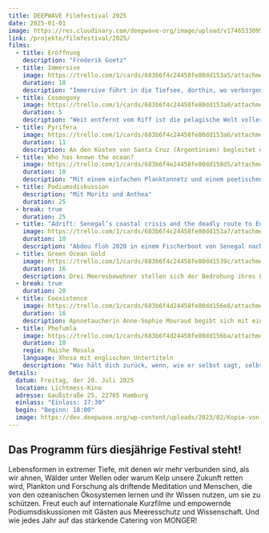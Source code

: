 ```yaml
---
title: DEEPWAVE Filmfestival 2025
date: 2025-01-01
image: https://res.cloudinary.com/deepwave-org/image/upload/v1746533095/deepwave.org/DEEPWAVE_Filmfestival_2024-min_wkarnl.png
link: /projekte/filmfestival/2025/
films:
  - title: Eröffnung
    description: "Frederik Goetz"
  - title: Immersive
    image: https://trello.com/1/cards/683b6f4c24458fe80dd153a5/attachments/683b6f4d24458fe80dd155be/download/Screenshot_2025-05-31_141202.png
    duration: 18
    description: "Immersive führt in die Tiefsee, dorthin, wo verborgene Prozesse den Energiefluss steuern, der das Leben im Ozean und auf der Erde im Gleichgewicht hält. Ein Film von Beyond Index Films."
  - title: Cosmogony
    image: https://trello.com/1/cards/683b6f4c24458fe80dd153a0/attachments/683b6f4d24458fe80dd155b4/download/Screenshot_2025-05-31_143255.png
    duration: 5
    description: "Weit entfernt vom Riff ist die pelagische Welt voller seltsamer Kreaturen mit unwahrscheinlichen Lebensgemeinschaften – man kann sie nur sehen, wenn man nachts mit der Strömung treibt."
  - title: Pyrifera
    image: https://trello.com/1/cards/683b6f4c24458fe80dd153a6/attachments/683b6f4d24458fe80dd155c7/download/_LMR1768-1_copia.jpg
    duration: 11
    description: An den Küsten von Santa Cruz (Argentinien) begleitet ein Forschungsteam die Rückkehr des Lebens in den Kelpwäldern von Monte León. Inmitten wechselhafter Bedingungen tauchen Meeresbiologen und Fotografen in die kalten Gewässer Patagoniens, um Arten zu identifizieren und auf die Bedeutung mariner Schutzgebiete aufmerksam zu machen.
  - title: Who has known the ocean?
    image: https://trello.com/1/cards/683b6f4e24458fe80dd158d5/attachments/683b6f4e24458fe80dd1595b/download/Screenshot_2025-05-31_160856.png
    duration: 10
    description: "Mit einem einfachen Planktonnetz und einem poetischen Blick erkundet diese künstlerisch-wissenschaftliche Arbeit das Unsichtbare im Ozean: Plankton – kleinste, aber zentrale Akteure globaler Kreisläufe. In einer dreikanaligen Video-Installation wird das Sammeln und Beobachten dieser Mikroorganismen als eine Praxis der Aufmerksamkeit und Verbundenheit inszeniert – zwischen Forschung und Imagination, Technik und Körper."
  - title: Podiumsdiskussion
    description: "Mit Moritz und Anthea"
    duration: 25
  - break: true
    duration: 25
  - title: "Adrift: Senegal’s coastal crisis and the deadly route to Europe"
    image: https://trello.com/1/cards/683b6f4c24458fe80dd153a7/attachments/683b6f4d24458fe80dd155d3/download/SEN24R7166.webp
    duration: 10
    description: "Abdou floh 2020 in einem Fischerboot von Senegal nach Teneriffa – eine tödliche Route, die immer mehr Menschen wählen. Der Grund: Überfischung durch ausländische Flotten zerstört die Lebensgrundlage ganzer Küstengemeinden. Die Perspektivlosigkeit treibt viele in lebensgefährliche Fluchten."
  - title: Green Ocean Gold
    image: https://trello.com/1/cards/683b6f4c24458fe80dd1539c/attachments/683b6f4d24458fe80dd155ab/download/Screenshot_2025-05-31_162828.png
    duration: 16
    description: Drei Meeresbewohner stellen sich der Bedrohung ihres Lebensraums – und finden Hoffnung in einer nachhaltigen Zukunft mit Algen.
  - break: true
    duration: 20
  - title: Coexistence
    image: https://trello.com/1/cards/683b6f4d24458fe80dd156e8/attachments/683b6f4e24458fe80dd15816/download/Screenshot_2025-05-31_161917.png
    duration: 16
    description: Apnoetaucherin Anne-Sophie Mouraud begibt sich mit einem Team von Aktivist:innen auf die Spur des Blauhais – der am stärksten befischten Haiart weltweit. Der Film macht die Rolle der EU im globalen Haiflossenhandel sichtbar und fordert ein Umdenken im Umgang mit der lebendigen Welt.
  - title: Phefumla
    image: https://trello.com/1/cards/683b6f4d24458fe80dd156ba/attachments/683b6f4e24458fe80dd15808/download/Phefumla_Copyright_NEWF-Congress.jpg
    duration: 10
    regie: Maishe Mosala
    language: Xhosa mit englischen Untertiteln
    description: "Was hält dich zurück, wenn, wie er selbst sagt, selbst ein “Kid from Khayelitisha” Forschungstaucher werden kann? Loyiso Dungo, Meeresbiologe aus Südafrika, erzählt von Angst, Überwindung und seiner tiefgehenden Begegnung mit einer Welt, die seiner Kultur fremd ist."
details:
  datum: Freitag, der 20. Juli 2025
  location: Lichtmess-Kino
  adresse: Gaußstraße 25, 22765 Hamburg
  einlass: "Einlass: 17:30"
  begin: "Beginn: 18:00"
  image: https://dev.deepwave.org/wp-content/uploads/2023/02/Kopie-von-Deepwave_FilmFest_HH__FotoJQuast_469-1280x854.jpg
---
```


## Das Programm fürs diesjährige Festival steht!

Lebensformen in extremer Tiefe, mit denen wir mehr verbunden sind, als wir ahnen, Wälder unter Wellen oder warum Kelp unsere Zukunft retten wird, Plankton und Forschung als driftende Meditation und Menschen, die von den ozeanischen Ökosystemen lernen und ihr Wissen nutzen, um sie zu schützen. Freut euch auf internationale Kurzfilme und empowernde Podiumsdiskussionen mit Gästen aus Meeresschutz und Wissenschaft. Und wie jedes Jahr auf das stärkende Catering von MONGER!
